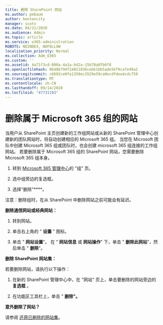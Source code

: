 ```yaml
---
title: 删除 SharePoint 网站
ms.author: pebaum
author: bentoncity
manager: scotv
ms.date: 04/21/2020
ms.audience: Admin
ms.topic: article
ms.service: o365-administration
ROBOTS: NOINDEX, NOFOLLOW
localization_priority: Normal
ms.collection: Adm_O365
ms.custom: ''
ms.assetid: 4a71f3cd-000a-4a1a-b42a-15b70a8fb6f8
ms.openlocfilehash: 06406794f24821836cebb1bb5ade56f9ca7e49a2
ms.sourcegitcommit: c6692ce0fa1358ec3529e59ca0ecdfdea4cdc759
ms.translationtype: MT
ms.contentlocale: zh-CN
ms.lasthandoff: 09/14/2020
ms.locfileid: "47731193"
---
```

# <a name="delete-sites-that-belong-to-a-microsoft-365-group"></a>删除属于 Microsoft 365 组的网站

当用户从 SharePoint 主页创建新的工作组网站或从新的 SharePoint 管理中心创建新的团队网站时，将自动创建相应的 Microsoft 365 组。 当您在 Microsoft 团队中创建 Microsoft 365 组或团队时，也会创建 microsoft 365 组连接的工作组网站。 若要删除属于 Microsoft 365 组的 SharePoint 网站，您需要删除 Microsoft 365 组本身。 
  
1. 转到 [Microsoft 365 管理中心](https://portal.office.com/adminportal/home#/groups)的 "组" 页。
    
2. 选中组旁边的复选框。
    
3. 选择“删除”****。
    
注意：删除组时，在从 SharePoint 中删除网站之前可能会有延迟。
  
**删除通信网站或经典网站：**

1. 转到网站。
  
2. 单击右上角的 " **设置** " 图标。 
  
3. 单击 " **网站设置**"。 在 " **网站信息** 或 **网站操作**" 下，单击 " **删除此网站**"，然后单击 " **删除**"。
  
**删除 SharePoint 网站集：**

若要删除网站，请执行以下操作：
  
1. 在新的 SharePoint 管理中心中，在 "网站" 页上，单击要删除的网站旁边的 **复选框** 。 
    
2. 在功能区工具栏上，单击 " **删除"。**
    
**意外删除了网站？**

请参阅 [还原已删除的网站集](https://go.microsoft.com/fwlink/?linkid=867660)。
  

